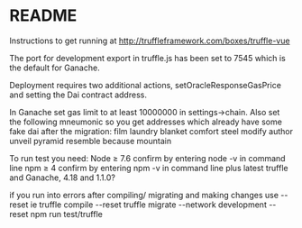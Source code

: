# README #

Instructions to get running at http://truffleframework.com/boxes/truffle-vue


The port for development export in truffle.js has been set to 7545 which is the default for Ganache.


Deployment requires two additional actions, setOracleResponseGasPrice and setting the Dai contract address.


In Ganache set gas limit to at least 10000000 in settings->chain. Also set the following mneumonic so you get addresses which already have some fake dai after the migration:
film laundry blanket comfort steel modify author unveil pyramid resemble because mountain


To run test you need:
Node ≥ 7.6 confirm by entering node -v in command line
npm ≥ 4 confirm by entering npm -v in command line
plus latest truffle and Ganache, 4.18 and 1.1.0?


if you run into errors after compiling/ migrating and making changes use --reset ie
truffle compile --reset
truffle migrate --network development --reset
npm run test/truffle
